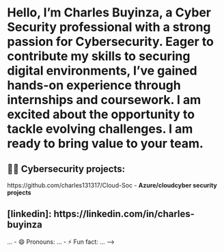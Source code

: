 <h1>Hello, I’m Charles Buyinza, a Cyber Security professional with a strong passion for Cybersecurity. Eager to contribute my skills to securing digital environments, I’ve gained hands-on experience through internships and coursework. I am excited about the opportunity to tackle evolving challenges. I am ready to bring value to your team.</h1>

<h2>👨‍💻 Cybersecurity projects:</h2>
https://github.com/charles131317/Cloud-Soc
- <b>Azure/cloudcyber security projects </b>

<h2>[linkedin]: https://linkedin.com/in/charles-buyinza</h2>
 ...
- 😄 Pronouns: ...
- ⚡ Fun fact: ...
-->
